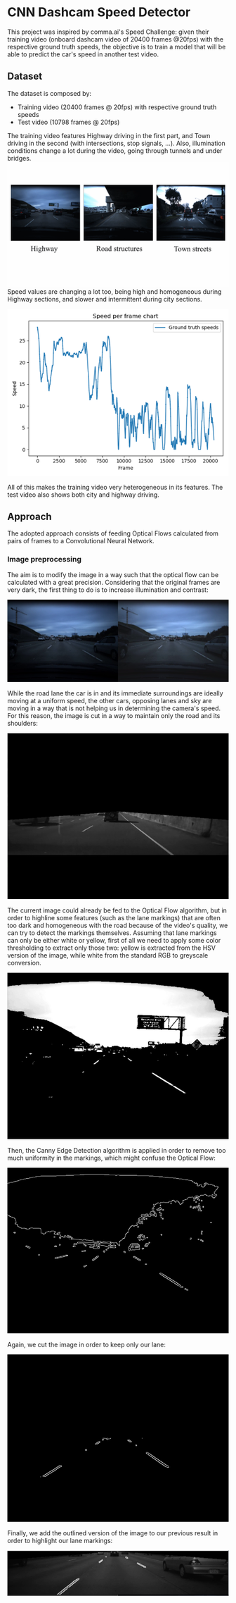 # CNN Dashcam Speed Detector 

This project was inspired by comma.ai's Speed Challenge: given their training video (onboard dashcam video of 20400 frames @20fps) with the respective ground truth speeds, the objective is to train a model that will be able to predict the car's speed in another test video.

## Dataset
The dataset is composed by:
* Training video (20400 frames @ 20fps) with respective ground truth speeds
* Test video (10798 frames @ 20fps)

The training video features Highway driving in the first part, and Town driving in the second (with intersections, stop signals, ...). Also, illumination conditions change a lot during the video, going through tunnels and under bridges. 
![Sample video screenshots](https://github.com/ArtyZiff35/CNN_Dashcam_Speed_Detector/blob/master/images/roadsOverview.png)
Speed values are changing a lot too, being high and homogeneous during Highway sections, and slower and intermittent during city sections. 

![Ground truth speeds chart](https://github.com/ArtyZiff35/CNN_Dashcam_Speed_Detector/blob/master/images/groundTruthSpeedChart.PNG) 

All of this makes the training video very heterogeneous in its features.
The test video also shows both city and highway driving.

## Approach
The adopted approach consists of feeding Optical Flows calculated from pairs of frames to a Convolutional Neural Network.

### Image preprocessing
The aim is to modify the image in a way such that the optical flow can be calculated with a great precision. Considering that the original frames are very dark, the first thing to do is to increase illumination and contrast:

![Illumination and Contrast adjustment](https://github.com/ArtyZiff35/CNN_Dashcam_Speed_Detector/blob/master/images/AdjustedIlluminationContrast.PNG) 

While the road lane the car is in and its immediate surroundings are ideally moving at a uniform speed, the other cars, opposing lanes and sky are moving in a way that is not helping us in determining the camera's speed. For this reason, the image is cut in a way to maintain only the road and its shoulders:

![Image cut](https://github.com/ArtyZiff35/CNN_Dashcam_Speed_Detector/blob/master/images/FIlledShape.PNG) 

The current image could already be fed to the Optical Flow algorithm, but in order to highline some features (such as the lane markings) that are often too dark and homogeneous with the road because of the video's quality, we can try to detect the markings themselves. 
Assuming that lane markings can only be either white or yellow, first of all we need to apply some color thresholding to extract only those two: yellow is extracted from the HSV version of the image, while white from the standard RGB to greyscale conversion.

![Color thresholding](https://github.com/ArtyZiff35/CNN_Dashcam_Speed_Detector/blob/master/images/colorThreshold.PNG) 

Then, the Canny Edge Detection algorithm is applied in order to remove too much uniformity in the markings, which might confuse the Optical Flow:

![Canny Edge](https://github.com/ArtyZiff35/CNN_Dashcam_Speed_Detector/blob/master/images/cannyEdge.PNG) 

Again, we cut the image in order to keep only our lane:

![Canny Edge_Masked](https://github.com/ArtyZiff35/CNN_Dashcam_Speed_Detector/blob/master/images/CannyEdgeMasked.PNG) 

Finally, we add the outlined version of the image to our previous result in order to highlight our lane markings:

![Combined](https://github.com/ArtyZiff35/CNN_Dashcam_Speed_Detector/blob/master/images/Combined.PNG) 



